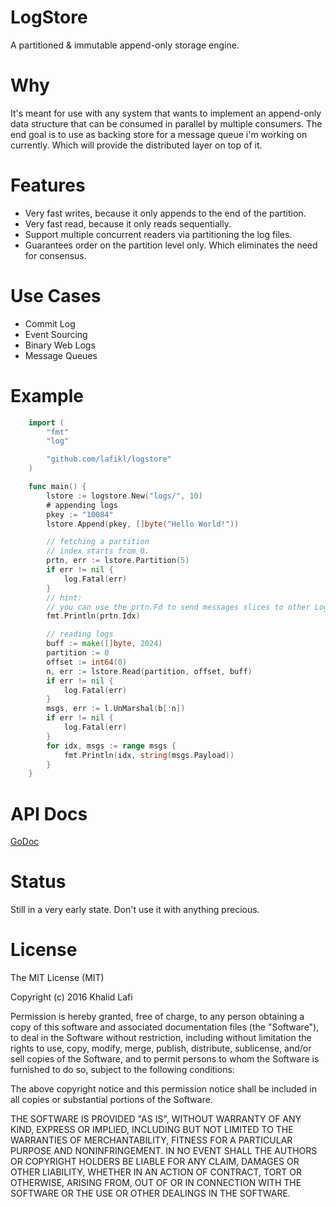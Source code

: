 # LogStore
A partitioned & immutable append-only storage engine.


# Why
It's meant for use with any system that wants to implement an append-only data structure that can be consumed in parallel by multiple consumers.
The end goal is to use as backing store for a message queue i'm working on currently.
Which will provide the distributed layer on top of it.

# Features
- Very fast writes, because it only appends to the end of the partition.
- Very fast read, because it only reads sequentially.
- Support multiple concurrent readers via partitioning the log files.
- Guarantees order on the partition level only. Which eliminates the need for consensus.

# Use Cases
- Commit Log
- Event Sourcing
- Binary Web Logs
- Message Queues

# Example

```go
    import (
        "fmt"
        "log"

        "github.com/lafikl/logstore"
    )

    func main() {
        lstore := logstore.New("logs/", 10)
        # appending logs
        pkey := "10084"
        lstore.Append(pkey, []byte("Hello World!"))

        // fetching a partition
        // index starts from 0.
        prtn, err := lstore.Partition(5)
        if err != nil {
            log.Fatal(err)
        }
        // hint:
        // you can use the prtn.Fd to send messages slices to other LogStore machines without copying data into use-space
        fmt.Println(prtn.Idx)

        // reading logs
        buff := make([]byte, 2024)
        partition := 0
        offset := int64(0)
        n, err := lstore.Read(partition, offset, buff)
        if err != nil {
            log.Fatal(err)
        }
        msgs, err := l.UnMarshal(b[:n])
        if err != nil {
            log.Fatal(err)
        }
        for idx, msgs := range msgs {
            fmt.Println(idx, string(msgs.Payload))
        }
    }
```

# API Docs
[GoDoc](https://godoc.org/github.com/lafikl/logstore)

# Status
Still in a very early state. Don't use it with anything precious.


# License
The MIT License (MIT)

Copyright (c) 2016 Khalid Lafi

Permission is hereby granted, free of charge, to any person obtaining a copy
of this software and associated documentation files (the "Software"), to deal
in the Software without restriction, including without limitation the rights
to use, copy, modify, merge, publish, distribute, sublicense, and/or sell
copies of the Software, and to permit persons to whom the Software is
furnished to do so, subject to the following conditions:

The above copyright notice and this permission notice shall be included in all
copies or substantial portions of the Software.

THE SOFTWARE IS PROVIDED "AS IS", WITHOUT WARRANTY OF ANY KIND, EXPRESS OR
IMPLIED, INCLUDING BUT NOT LIMITED TO THE WARRANTIES OF MERCHANTABILITY,
FITNESS FOR A PARTICULAR PURPOSE AND NONINFRINGEMENT. IN NO EVENT SHALL THE
AUTHORS OR COPYRIGHT HOLDERS BE LIABLE FOR ANY CLAIM, DAMAGES OR OTHER
LIABILITY, WHETHER IN AN ACTION OF CONTRACT, TORT OR OTHERWISE, ARISING FROM,
OUT OF OR IN CONNECTION WITH THE SOFTWARE OR THE USE OR OTHER DEALINGS IN THE
SOFTWARE.
